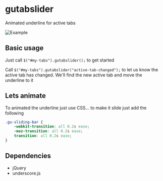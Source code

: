 gutabslider
===========

Animated underline for active tabs

![Example](http://i.imgur.com/BXZfVg8.gif)

## Basic usage

Just call `$("#my-tabs").gutabslider();` to get started

Call `$("#my-tabs").gutabslider("active-tab-changed");` to let us know the active tab has changed. We'll find the new active tab and move the underline to it

## Lets animate

To animated the underline just use CSS... to make it slide just add the following

```css
.gu-sliding-bar {
    -webkit-transition: all 0.2s ease;
    -moz-transition: all 0.2s ease;
    transition: all 0.2s ease;
}
```

## Dependencies
* jQuery
* underscore.js
